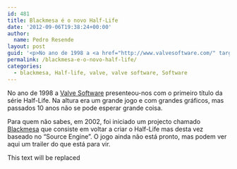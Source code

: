```yaml
---
id: 481
title: Blackmesa é o novo Half-Life
date: '2012-09-06T19:38:24+00:00'
author: 
  name: Pedro Resende
layout: post
guid: '<p>No ano de 1998 a <a href="http://www.valvesoftware.com/" target="_blank">Valve Software</a> presenteou-nos com o primeiro título da série Half-Life. Na altura era um grande jogo e com grandes gráficos, mas passados 10 anos não se pode esperar grande co'
permalink: /blackmesa-e-o-novo-half-life/
categories:
  - blackmesa, Half-life, valve, valve software, Software
---
```

No ano de 1998 a <a href="http://www.valvesoftware.com/" target="_blank">Valve Software</a> presenteou-nos com o primeiro título da série Half-Life. Na altura era um grande jogo e com grandes gráficos, mas passados 10 anos não se pode esperar grande coisa.

Para quem não sabes, em 2002, foi iniciado um projecto chamado <a href="http://www.blackmesasource.com/" target="_blank">Blackmesa</a> que consiste em voltar a criar o Half-Life mas desta vez baseado no “Source Engine”. O jogo ainda não está pronto, mas podem ver aqui um trailer do que está para vir.

This text will be replaced